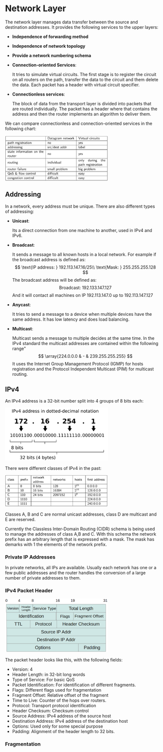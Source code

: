 # Network Layer

The network layer manages data transfer between the source and destination addresses. It provides the following services to the upper layers:

-  **Independence of forwarding method**

- **Independence of network topology**

- **Provide a network numbering schema**

- **Connection-oriented Services**:

  It tries to simulate virtual circuits. The first stage is to register the circuit on all routers on the path, transfer the data to the circuit and them delete the data. Each packet has a header with virtual circuit specifier.

- **Connectionless services**:

  The block of data from the transport layer is divided into packets that are routed individually. The packet has a header where that contains the address and then the router implements an algorithm to deliver them.

We can compare connectionless and connection-oriented services in the following chart:

<img src="Resources/03 - Network Layer/image-20210318190917164.png" alt="image-20210318190917164" style="zoom:33%;" />

## Addressing

In a network, every address must be unique. There are also different types of addressing:

- **Unicast**:

  Its a direct connection from one machine to another, used in IPv4 and IPv6.

- **Broadcast**:

  It sends a message to all known hosts in a local network. For example if the broadcast address is defined as:
  $$
  \text{IP address: } 192.113.147.16/25\\
  \text{Mask: } 255.255.255.128
  $$
  The broadcast address will be defined as:
  $$
  \text{Broadcast: } 192.133.147.127
  $$
  And it will contact all machines on IP 192.113.147.0 up to 192.113.147.127

- **Anycast**:

  It tries to send a message to a device when multiple devices have the same address. It has low latency and does load balancing.

- **Multicast**:

  Multicast sends a message to multiple decides at the same time. In the IPv4 standard the multicast addresses are contained within the following range"
  $$
  \array{224.0.0.0 & - & 239.255.255.255}
  $$
  It uses the Internet Group Management Protocol (IGMP) for hosts registration and the Protocol Independent Multicast (PIM) for multicast routing.

## IPv4

An IPv4 address is a 32-bit number split into 4 groups of 8 bits each:

<img src="Resources/03 - Network Layer/image-20210318194953877.png" alt="image-20210318194953877" style="zoom:33%;" />

There were different classes of IPv4 in the past:

<img src="Resources/03 - Network Layer/image-20210318195142751.png" alt="image-20210318195142751" style="zoom:33%;" />

Classes A, B and C are normal unicast addresses, class D are multicast and E are reserved. 

Currently the Classless Inter-Domain Routing (CIDR) schema is being used to manage the addresses of class  A,B and C. With this schema the network prefix has an arbitrary length that is expressed with a mask. The mask has demarks with $1$ the elements of the network prefix. 

### Private IP Addresses

In private networks, all IPs are available. Usually each network has one or a few public addresses and the router handles the conversion of a large number of private addresses to them.

### IPv4 Packet Header

  <img src="Resources/03 - Network Layer/image-20210319124943106.png" alt="image-20210319124943106" style="zoom:33%;" />

The packet header looks like this, with the following fields:

- Version: 4
- Header Length: in 32-bit long words
- Type of Service: For basic QoS
- Packet Identification: For identification of different fragments.
- Flags: Different flags used for fragmentation
- Fragment Offset: Relative offset of the fragment
- Time to Live: Counter of the hops over routers.
- Protocol: Transport protocol identification
- Header Checksum: Checksum control
- Source Address: IPv4 address of the source host
- Destination Address: IPv4 address of the destination host
- Options: Used only for some special purpose
- Padding: Alignment of the header length to 32 bits.

### Fragmentation






